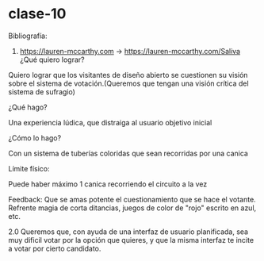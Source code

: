 # clase-10

Bibliografía:
1. https://lauren-mccarthy.com -> https://lauren-mccarthy.com/Saliva
¿Qué quiero lograr?

Quiero lograr que los visitantes de diseño abierto se cuestionen su visión sobre el sistema de votación.(Queremos que tengan una visión crítica del sistema de sufragio)

¿Qué hago?

Una experiencia lúdica, que distraiga al usuario objetivo inicial 

¿Cómo lo hago?

Con un sistema de tuberías coloridas que sean recorridas por una canica

Límite físico: 

Puede haber máximo 1 canica recorriendo el circuito a la vez



Feedback: Que se amas potente el cuestionamiento que se hace el votante. Refrente magia de corta ditancias, juegos de color de "rojo" escrito en azul, etc.

2.0 Queremos que, con ayuda de una interfaz de usuario planificada, sea muy dificil votar por la opción que quieres, y que la misma interfaz te incite a votar por cierto candidato.
